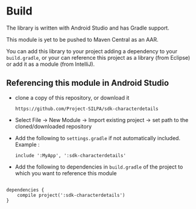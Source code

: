 Build
=====

The library is written with Android Studio and has Gradle support.

This module is yet to be pushed to Maven Central as an AAR.

You can add this library to your project adding a dependency to your `build.gradle`, or your can reference this project as a library (from Eclipse) or add it as a module (from IntelliJ).


## Referencing this module in Android Studio
  - clone a copy of this repository, or download it
  
    `https://github.com/Project-SILPA/sdk-characterdetails`
  - Select File -> New Module -> Import existing project -> set path to the cloned/downloaded repository
  - Add the following to `settings.gradle` if not automatically included. Example :
  
    `include ':MyApp', ':sdk-characterdetails'`
  - Add the following to dependencies in `build.gradle` of the project to which you want to reference this module
   
## 
    dependencies {
        compile project(':sdk-characterdetails')
    }

